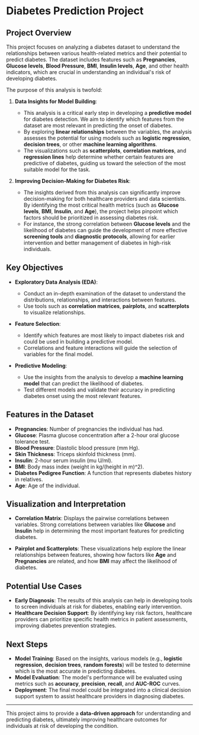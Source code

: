 # Diabetes Prediction Project

## Project Overview

This project focuses on analyzing a diabetes dataset to understand the relationships between various health-related metrics and their potential to predict diabetes. The dataset includes features such as **Pregnancies**, **Glucose levels**, **Blood Pressure**, **BMI**, **Insulin levels**, **Age**, and other health indicators, which are crucial in understanding an individual's risk of developing diabetes.

The purpose of this analysis is twofold:

1. **Data Insights for Model Building**:
   - This analysis is a critical early step in developing a **predictive model** for diabetes detection. We aim to identify which features from the dataset are most relevant in predicting the onset of diabetes.
   - By exploring **linear relationships** between the variables, the analysis assesses the potential for using models such as **logistic regression**, **decision trees**, or other **machine learning algorithms**.
   - The visualizations such as **scatterplots**, **correlation matrices**, and **regression lines** help determine whether certain features are predictive of diabetes, guiding us toward the selection of the most suitable model for the task.

2. **Improving Decision-Making for Diabetes Risk**:
   - The insights derived from this analysis can significantly improve decision-making for both healthcare providers and data scientists. By identifying the most critical health metrics (such as **Glucose levels**, **BMI**, **Insulin**, and **Age**), the project helps pinpoint which factors should be prioritized in assessing diabetes risk.
   - For instance, the strong correlation between **Glucose levels** and the likelihood of diabetes can guide the development of more effective **screening tools** and **diagnostic protocols**, allowing for earlier intervention and better management of diabetes in high-risk individuals.

## Key Objectives

- **Exploratory Data Analysis (EDA)**:
   - Conduct an in-depth examination of the dataset to understand the distributions, relationships, and interactions between features.
   - Use tools such as **correlation matrices**, **pairplots**, and **scatterplots** to visualize relationships.

- **Feature Selection**:
   - Identify which features are most likely to impact diabetes risk and could be used in building a predictive model.
   - Correlations and feature interactions will guide the selection of variables for the final model.

- **Predictive Modeling**:
   - Use the insights from the analysis to develop a **machine learning model** that can predict the likelihood of diabetes.
   - Test different models and validate their accuracy in predicting diabetes onset using the most relevant features.

## Features in the Dataset

- **Pregnancies**: Number of pregnancies the individual has had.
- **Glucose**: Plasma glucose concentration after a 2-hour oral glucose tolerance test.
- **Blood Pressure**: Diastolic blood pressure (mm Hg).
- **Skin Thickness**: Triceps skinfold thickness (mm).
- **Insulin**: 2-hour serum insulin (mu U/ml).
- **BMI**: Body mass index (weight in kg/(height in m)^2).
- **Diabetes Pedigree Function**: A function that represents diabetes history in relatives.
- **Age**: Age of the individual.

## Visualization and Interpretation

- **Correlation Matrix**: Displays the pairwise correlations between variables. Strong correlations between variables like **Glucose** and **Insulin** help in determining the most important features for predicting diabetes.
  
- **Pairplot and Scatterplots**: These visualizations help explore the linear relationships between features, showing how factors like **Age** and **Pregnancies** are related, and how **BMI** may affect the likelihood of diabetes.

## Potential Use Cases

- **Early Diagnosis**: The results of this analysis can help in developing tools to screen individuals at risk for diabetes, enabling early intervention.
- **Healthcare Decision Support**: By identifying key risk factors, healthcare providers can prioritize specific health metrics in patient assessments, improving diabetes prevention strategies.

## Next Steps

- **Model Training**: Based on the insights, various models (e.g., **logistic regression**, **decision trees**, **random forests**) will be tested to determine which is the most accurate in predicting diabetes.
- **Model Evaluation**: The model's performance will be evaluated using metrics such as **accuracy**, **precision**, **recall**, and **AUC-ROC** curves.
- **Deployment**: The final model could be integrated into a clinical decision support system to assist healthcare providers in diagnosing diabetes.

---

This project aims to provide a **data-driven approach** for understanding and predicting diabetes, ultimately improving healthcare outcomes for individuals at risk of developing the condition.
